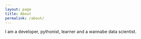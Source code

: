 ```yaml
---
layout: page
title: About
permalink: /about/
---
```


I am a developer, pythonist, learner and a wannabe data scientist.

